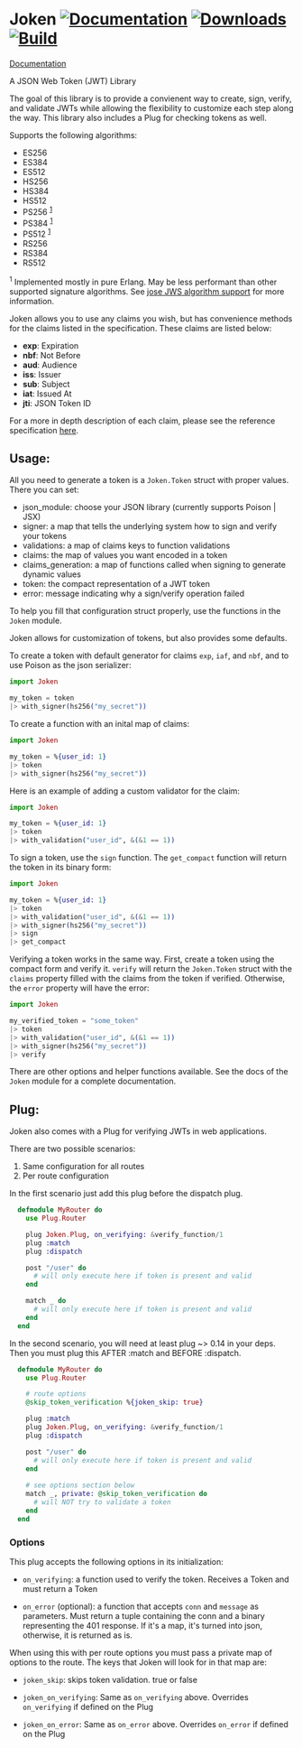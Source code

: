 # Joken [![Documentation](https://img.shields.io/badge/docs-hexpm-blue.svg)](http://hexdocs.pm/joken/) [![Downloads](https://img.shields.io/hexpm/dt/joken.svg)](https://hex.pm/packages/joken) [![Build](https://travis-ci.org/bryanjos/joken.svg?branch=master)](https://travis-ci.org/bryanjos/joken)

[Documentation](http://hexdocs.pm/joken/)

A JSON Web Token (JWT) Library

The goal of this library is to provide a convienent way to create, sign, verify, and validate JWTs while allowing the flexibility to customize each step along the way. This library also includes a Plug for checking tokens as well. 

Supports the following algorithms:

* ES256
* ES384
* ES512
* HS256
* HS384
* HS512
* PS256 <sup>[1](#footnote-1)</sup>
* PS384 <sup>[1](#footnote-1)</sup>
* PS512 <sup>[1](#footnote-1)</sup>
* RS256
* RS384
* RS512

<sup><a name="footnote-1">1</a></sup> Implemented mostly in pure Erlang. May be less performant than other supported signature algorithms. See [jose JWS algorithm support](https://github.com/potatosalad/erlang-jose#json-web-signature-jws-rfc-7515) for more information.

Joken allows you to use any claims you wish, but has convenience methods for the claims listed in the specification. These claims are listed below:

* **exp**: Expiration
* **nbf**: Not Before
* **aud**: Audience
* **iss**: Issuer
* **sub**: Subject
* **iat**: Issued At
* **jti**: JSON Token ID

For a more in depth description of each claim, please see the reference specification [here](https://tools.ietf.org/html/rfc7519).

## Usage:

All you need to generate a token is a `Joken.Token` struct with proper values. 
There you can set:
- json_module: choose your JSON library (currently supports Poison | JSX)
- signer: a map that tells the underlying system how to sign and verify your 
tokens
- validations: a map of claims keys to function validations
- claims: the map of values you want encoded in a token
- claims_generation: a map of functions called when signing to generate dynamic values
- token: the compact representation of a JWT token
- error: message indicating why a sign/verify operation failed

To help you fill that configuration struct properly, use the functions in the `Joken` module.

Joken allows for customization of tokens, but also provides some defaults.

To create a token with default generator for claims `exp`, `iaf`, and `nbf`, and to use Poison as the json serializer:

```elixir
import Joken

my_token = token
|> with_signer(hs256("my_secret"))
```

To create a function with an inital map of claims:

```elixir
import Joken

my_token = %{user_id: 1}
|> token
|> with_signer(hs256("my_secret"))
```

Here is an example of adding a custom validator for the claim:

```elixir
import Joken

my_token = %{user_id: 1}
|> token
|> with_validation("user_id", &(&1 == 1))
```

To sign a token, use the `sign` function. The `get_compact` function will return the token in its binary form:

```elixir
import Joken

my_token = %{user_id: 1}
|> token
|> with_validation("user_id", &(&1 == 1))
|> with_signer(hs256("my_secret"))
|> sign
|> get_compact
```

Verifying a token works in the same way. First, create a token using the compact form and verify it. `verify` will return the `Joken.Token` struct with the `claims` property filled with the claims from the token if verified. Otherwise, the `error` property will have the error:

```elixir
import Joken

my_verified_token = "some_token"
|> token
|> with_validation("user_id", &(&1 == 1))
|> with_signer(hs256("my_secret"))
|> verify
```

There are other options and helper functions available. See the docs of the `Joken` module for a complete documentation.

## Plug:

Joken also comes with a Plug for verifying JWTs in web applications.

There are two possible scenarios:

1. Same configuration for all routes
2. Per route configuration

In the first scenario just add this plug before the dispatch plug.

```elixir
  defmodule MyRouter do
    use Plug.Router

    plug Joken.Plug, on_verifying: &verify_function/1
    plug :match
    plug :dispatch

    post "/user" do
      # will only execute here if token is present and valid
    end

    match _ do
      # will only execute here if token is present and valid
    end
  end
```

In the second scenario, you will need at least plug ~> 0.14 in your deps. 
Then you must plug this AFTER :match and BEFORE :dispatch. 

```elixir
  defmodule MyRouter do
    use Plug.Router

    # route options
    @skip_token_verification %{joken_skip: true}

    plug :match
    plug Joken.Plug, on_verifying: &verify_function/1       
    plug :dispatch

    post "/user" do
      # will only execute here if token is present and valid
    end
    
    # see options section below
    match _, private: @skip_token_verification do
      # will NOT try to validate a token
    end
  end
```

### Options

This plug accepts the following options in its initialization:

- `on_verifying`: a function used to verify the token. Receives a Token and must return a Token 

- `on_error` (optional): a function that accepts `conn` and `message` as parameters. Must
return a tuple containing the conn and a binary representing the 401 response. If it's a map,
it's turned into json, otherwise, it is returned as is.

When using this with per route options you must pass a private map of options
to the route. The keys that Joken will look for in that map are:

- `joken_skip`: skips token validation. true or false

- `joken_on_verifying`: Same as `on_verifying` above. Overrides `on_verifying` if defined on the Plug

- `joken_on_error`: Same as `on_error` above. Overrides `on_error` if defined on the Plug
